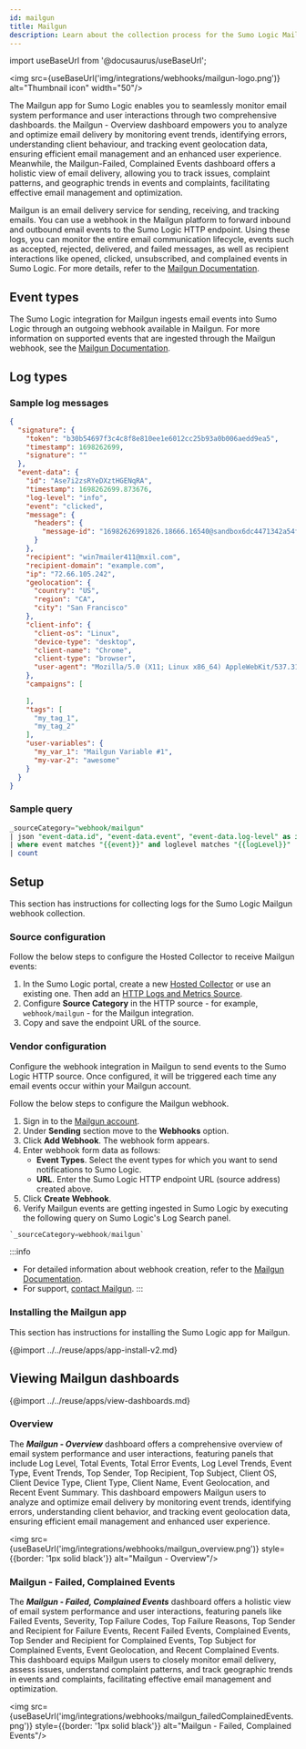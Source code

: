 ```yaml
---
id: mailgun
title: Mailgun
description: Learn about the collection process for the Sumo Logic Mailgun integration.
---
```

import useBaseUrl from '@docusaurus/useBaseUrl';

<img src={useBaseUrl('img/integrations/webhooks/mailgun-logo.png')} alt="Thumbnail icon" width="50"/>


The Mailgun app for Sumo Logic enables you to seamlessly monitor email system performance and user interactions through two comprehensive dashboards. the Mailgun - Overview dashboard empowers you to analyze and optimize email delivery by monitoring event trends, identifying errors, understanding client behaviour, and tracking event geolocation data, ensuring efficient email management and an enhanced user experience. Meanwhile, the Mailgun-Failed, Complained Events dashboard offers a holistic view of email delivery, allowing you to track issues, complaint patterns, and geographic trends in events and complaints, facilitating effective email management and optimization.

Mailgun is an email delivery service for sending, receiving, and tracking emails. You can use a webhook in the Mailgun platform to forward inbound and outbound email events to the Sumo Logic HTTP endpoint. Using these logs, you can monitor the entire email communication lifecycle, events such as accepted, rejected, delivered, and failed messages, as well as recipient interactions like opened, clicked, unsubscribed, and complained events in Sumo Logic. For more details, refer to the [Mailgun Documentation](https://documentation.mailgun.com/en/latest/).

## Event types

The Sumo Logic integration for Mailgun ingests email events into Sumo Logic through an outgoing webhook available in Mailgun. For more information on supported events that are ingested through the Mailgun webhook, see the [Mailgun Documentation](https://documentation.mailgun.com/en/latest/user_manual.html#events-1).

## Log types

### Sample log messages

```json
{
  "signature": {
    "token": "b30b54697f3c4c8f8e810ee1e6012cc25b93a0b006aedd9ea5",
    "timestamp": 1698262699,
    "signature": ""
  },
  "event-data": {
    "id": "Ase7i2zsRYeDXztHGENqRA",
    "timestamp": 1698262699.873676,
    "log-level": "info",
    "event": "clicked",
    "message": {
      "headers": {
        "message-id": "16982626991826.18666.16540@sandbox6dc4471342a54f23b39d0b8be5621130.mailgun.org"
      }
    },
    "recipient": "win7mailer411@mxil.com",
    "recipient-domain": "example.com",
    "ip": "72.66.105.242",
    "geolocation": {
      "country": "US",
      "region": "CA",
      "city": "San Francisco"
    },
    "client-info": {
      "client-os": "Linux",
      "device-type": "desktop",
      "client-name": "Chrome",
      "client-type": "browser",
      "user-agent": "Mozilla/5.0 (X11; Linux x86_64) AppleWebKit/537.31 (KHTML, like Gecko) Chrome/26.0.1410.43 Safari/537.31"
    },
    "campaigns": [
      
    ],
    "tags": [
      "my_tag_1",
      "my_tag_2"
    ],
    "user-variables": {
      "my_var_1": "Mailgun Variable #1",
      "my-var-2": "awesome"
    }
  }
}
```
### Sample query
```sql
_sourceCategory="webhook/mailgun"
| json "event-data.id", "event-data.event", "event-data.log-level" as id, event, loglevel nodrop
| where event matches "{{event}}" and loglevel matches "{{logLevel}}"
| count
```
## Setup

This section has instructions for collecting logs for the Sumo Logic Mailgun webhook collection.

### Source configuration

Follow the below steps to configure the Hosted Collector to receive Mailgun events:

1. In the Sumo Logic portal, create a new [Hosted Collector](/docs/send-data/hosted-collectors/configure-hosted-collector/) or use an existing one. Then add an [HTTP Logs and Metrics Source](/docs/send-data/hosted-collectors/http-source/logs-metrics/#configure-an-httplogs-and-metrics-source).
2. Configure **Source Category** in the HTTP source - for example, `webhook/mailgun` - for the Mailgun integration.
3. Copy and save the endpoint URL of the source.

### Vendor configuration

Configure the webhook integration in Mailgun to send events to the Sumo Logic HTTP source. Once configured, it will be triggered each time any email events occur within your Mailgun account.

Follow the below steps to configure the Mailgun webhook.

1. Sign in to the [Mailgun account](https://signup.mailgun.com/new/signup).
2. Under **Sending** section move to the **Webhooks** option.
3. Click **Add Webhook**. The webhook form appears.
4. Enter webhook form data as follows:
    - **Event Types**. Select the event types for which you want to send notifications to Sumo Logic.
    - **URL**. Enter the Sumo Logic HTTP endpoint URL (source address) created above.
5. Click **Create Webhook**.
6. Verify Mailgun events are getting ingested in Sumo Logic by executing the following query on Sumo Logic's Log Search panel.
```sql
`_sourceCategory=webhook/mailgun`
```

:::info
- For detailed information about webhook creation, refer to the [Mailgun Documentation](https://documentation.mailgun.com/en/latest/user_manual.html#webhooks-1).
- For support, [contact Mailgun](https://app.mailgun.com/support).
:::

### Installing the Mailgun app

This section has instructions for installing the Sumo Logic app for Mailgun.

{@import ../../reuse/apps/app-install-v2.md}

## Viewing Mailgun dashboards

{@import ../../reuse/apps/view-dashboards.md}

### Overview

The ***Mailgun - Overview*** dashboard offers a comprehensive overview of email system performance and user interactions, featuring panels that include Log Level, Total Events, Total Error Events, Log Level Trends, Event Type, Event Trends, Top Sender, Top Recipient, Top Subject, Client OS, Client Device Type, Client Type, Client Name, Event Geolocation, and Recent Event Summary. This dashboard empowers Mailgun users to analyze and optimize email delivery by monitoring event trends, identifying errors, understanding client behavior, and tracking event geolocation data, ensuring efficient email management and enhanced user experience.

<img src={useBaseUrl('img/integrations/webhooks/mailgun_overview.png')} style={{border: '1px solid black'}} alt="Mailgun - Overview"/>

### Mailgun - Failed, Complained Events

The ***Mailgun - Failed, Complained Events*** dashboard offers a holistic view of email system performance and user interactions, featuring panels like Failed Events, Severity, Top Failure Codes, Top Failure Reasons, Top Sender and Recipient for Failure Events, Recent Failed Events, Complained Events, Top Sender and Recipient for Complained Events, Top Subject for Complained Events, Event Geolocation, and Recent Complained Events. This dashboard equips Mailgun users to closely monitor email delivery, assess issues, understand complaint patterns, and track geographic trends in events and complaints, facilitating effective email management and optimization.


<img src={useBaseUrl('img/integrations/webhooks/mailgun_failedComplainedEvents.png')} style={{border: '1px solid black'}} alt="Mailgun - Failed, Complained Events"/>